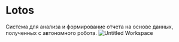 # Lotos
Система для анализа и формирование отчета на основе данных, полученных с автономного робота.
![Untitled Workspace](https://user-images.githubusercontent.com/87077316/125702717-bb555fd0-a62c-4d70-82e6-21f559b577eb.jpg)
